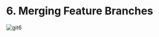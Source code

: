 # 6. Merging Feature Branches

![git6](https://user-images.githubusercontent.com/50626798/230763070-dadf414a-f09e-4e56-b9cd-ea19d72c77a7.png)
